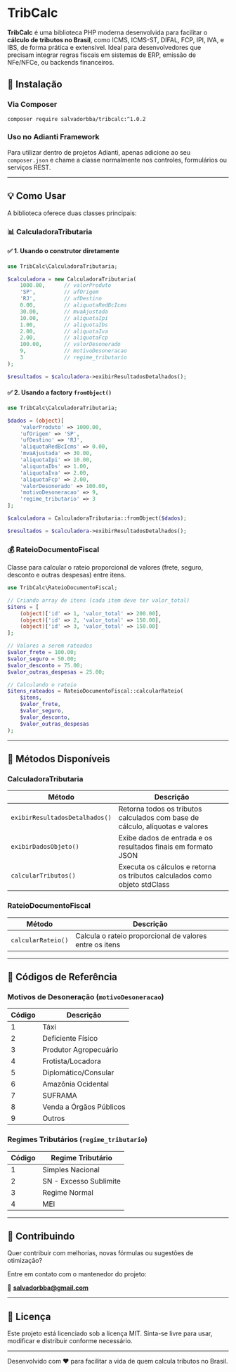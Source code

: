 # TribCalc

**TribCalc** é uma biblioteca PHP moderna desenvolvida para facilitar o **cálculo de tributos no Brasil**, como ICMS, ICMS-ST, DIFAL, FCP, IPI, IVA, e IBS, de forma prática e extensível. Ideal para desenvolvedores que precisam integrar regras fiscais em sistemas de ERP, emissão de NFe/NFCe, ou backends financeiros.

## 🚀 Instalação

### Via Composer

```bash
composer require salvadorbba/tribcalc:^1.0.2
```

### Uso no Adianti Framework

Para utilizar dentro de projetos Adianti, apenas adicione ao seu `composer.json` e chame a classe normalmente nos controles, formulários ou serviços REST.

---

## 💡 Como Usar

A biblioteca oferece duas classes principais:

### 📊 CalculadoraTributaria

#### ✅ 1. Usando o construtor diretamente

```php
use TribCalc\CalculadoraTributaria;

$calculadora = new CalculadoraTributaria(
    1000.00,      // valorProduto
    'SP',         // ufOrigem
    'RJ',         // ufDestino
    0.00,         // aliquotaRedBcIcms
    30.00,        // mvaAjustada
    10.00,        // aliquotaIpi
    1.00,         // aliquotaIbs
    2.00,         // aliquotaIva
    2.00,         // aliquotaFcp
    100.00,       // valorDesonerado
    9,            // motivoDesoneracao
    3             // regime_tributario
); 

$resultados = $calculadora->exibirResultadosDetalhados();
```

#### ✅ 2. Usando a factory `fromObject()`

```php
use TribCalc\CalculadoraTributaria;

$dados = (object)[
    'valorProduto' => 1000.00,
    'ufOrigem' => 'SP',
    'ufDestino' => 'RJ',
    'aliquotaRedBcIcms' => 0.00,
    'mvaAjustada' => 30.00,
    'aliquotaIpi' => 10.00,
    'aliquotaIbs' => 1.00,
    'aliquotaIva' => 2.00,
    'aliquotaFcp' => 2.00,
    'valorDesonerado' => 100.00,
    'motivoDesoneracao' => 9,
    'regime_tributario' => 3
];

$calculadora = CalculadoraTributaria::fromObject($dados);

$resultados = $calculadora->exibirResultadosDetalhados();
```

### 💰 RateioDocumentoFiscal

Classe para calcular o rateio proporcional de valores (frete, seguro, desconto e outras despesas) entre itens.

```php
use TribCalc\RateioDocumentoFiscal;

// Criando array de itens (cada item deve ter valor_total)
$itens = [
    (object)['id' => 1, 'valor_total' => 200.00],
    (object)['id' => 2, 'valor_total' => 150.00],
    (object)['id' => 3, 'valor_total' => 150.00]
];

// Valores a serem rateados
$valor_frete = 100.00;
$valor_seguro = 50.00;
$valor_desconto = 75.00;
$valor_outras_despesas = 25.00;

// Calculando o rateio
$itens_rateados = RateioDocumentoFiscal::calcularRateio(
    $itens,
    $valor_frete,
    $valor_seguro,
    $valor_desconto,
    $valor_outras_despesas
);
```

---

## 📌 Métodos Disponíveis

### CalculadoraTributaria

| Método                       | Descrição                                                                 |
|-----------------------------|----------------------------------------------------------------------------|
| `exibirResultadosDetalhados()` | Retorna todos os tributos calculados com base de cálculo, alíquotas e valores |
| `exibirDadosObjeto()`          | Exibe dados de entrada e os resultados finais em formato JSON             |
| `calcularTributos()`          | Executa os cálculos e retorna os tributos calculados como objeto stdClass |

### RateioDocumentoFiscal

| Método                       | Descrição                                                                 |
|-----------------------------|----------------------------------------------------------------------------|
| `calcularRateio()`          | Calcula o rateio proporcional de valores entre os itens                    |

---

## 🔎 Códigos de Referência

### Motivos de Desoneração (`motivoDesoneracao`)

| Código | Descrição              |
|--------|------------------------|
| 1      | Táxi                   |
| 2      | Deficiente Físico      |
| 3      | Produtor Agropecuário  |
| 4      | Frotista/Locadora      |
| 5      | Diplomático/Consular   |
| 6      | Amazônia Ocidental     |
| 7      | SUFRAMA                |
| 8      | Venda a Órgãos Públicos |
| 9      | Outros                 |

### Regimes Tributários (`regime_tributario`)

| Código | Regime Tributário        |
|--------|--------------------------|
| 1      | Simples Nacional         |
| 2      | SN - Excesso Sublimite   |
| 3      | Regime Normal            |
| 4      | MEI                      |

---

## 🤝 Contribuindo

Quer contribuir com melhorias, novas fórmulas ou sugestões de otimização?

Entre em contato com o mantenedor do projeto:

📧 **salvadorbba@gmail.com**

---

## 📄 Licença

Este projeto está licenciado sob a licença MIT. Sinta-se livre para usar, modificar e distribuir conforme necessário.

---

Desenvolvido com ❤️ para facilitar a vida de quem calcula tributos no Brasil.